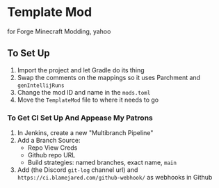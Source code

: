 # Template Mod

for Forge Minecraft Modding, yahoo

## To Set Up

1. Import the project and let Gradle do its thing
2. Swap the comments on the mappings so it uses Parchment and `genIntellijRuns`
3. Change the mod ID and name in the `mods.toml`
4. Move the `TemplateMod` file to where it needs to go

### To Get CI Set Up And Appease My Patrons

1. In Jenkins, create a new "Multibranch Pipeline"
2. Add a Branch Source:
    - Repo View Creds
    - Github repo URL
    - Build strategies: named branches, exact name, `main`
3. Add (the Discord `git-log` channel url) and `https://ci.blamejared.com/github-webhook/` as webhooks in Github